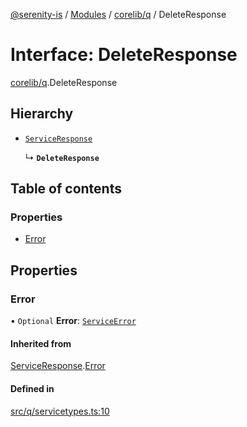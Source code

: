 [@serenity-is](../README.md) / [Modules](../modules.md) / [corelib/q](../modules/corelib_q.md) / DeleteResponse

# Interface: DeleteResponse

[corelib/q](../modules/corelib_q.md).DeleteResponse

## Hierarchy

- [`ServiceResponse`](corelib_q.ServiceResponse.md)

  ↳ **`DeleteResponse`**

## Table of contents

### Properties

- [Error](corelib_q.DeleteResponse.md#error)

## Properties

### Error

• `Optional` **Error**: [`ServiceError`](corelib_q.ServiceError.md)

#### Inherited from

[ServiceResponse](corelib_q.ServiceResponse.md).[Error](corelib_q.ServiceResponse.md#error)

#### Defined in

[src/q/servicetypes.ts:10](https://github.com/serenity-is/serenity/blob/master/packages/corelib/src/q/servicetypes.ts#L10)
